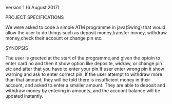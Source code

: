 Version 1 (6 August 2017)

PROJECT SPECIFICATIONS

We were asked to code a simple ATM programme in java(Swing) that would allow the user to do things such as deposit money,transfer money, withdraw money,check their account or change pin etc.

SYNOPSIS

The user is greeted at the start of the programme,and given the optoin to enter card no and then it show option like deposite, widraw, or change pin etc and after that you have to enter your pin.If user enter wrong pin it show warning and ask to enter correct pin. If the user attempt to withdraw more than that amount, they will be told there is insufficient money in their account, and asked to enter a smaller amount. They are able to deposit and withdraw money by entering in amounts, and the account balance will be updated instantly.

